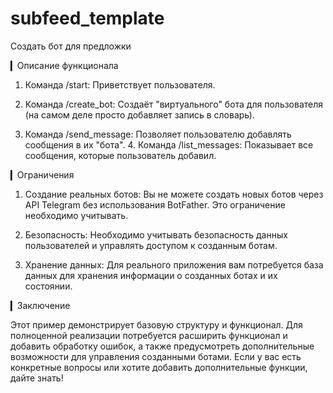 # subfeed_template
Создать бот для предложки

▎Описание функционала

1. Команда /start: Приветствует пользователя.

2. Команда /create_bot: Создаёт "виртуального" бота для пользователя (на самом деле просто добавляет запись в словарь).

3. Команда /send_message: Позволяет пользователю добавлять сообщения в их "бота".
   4. Команда /list_messages: Показывает все сообщения, которые пользователь добавил.

▎Ограничения

1. Создание реальных ботов: Вы не можете создать новых ботов через API Telegram без использования BotFather. Это ограничение необходимо учитывать.

2. Безопасность: Необходимо учитывать безопасность данных пользователей и управлять доступом к созданным ботам.

3. Хранение данных: Для реального приложения вам потребуется база данных для хранения информации о созданных ботах и их состоянии.

▎Заключение

Этот пример демонстрирует базовую структуру и функционал. Для полноценной реализации потребуется расширить функционал и добавить обработку ошибок, а также предусмотреть дополнительные возможности для управления созданными ботами. Если у вас есть конкретные вопросы или хотите добавить дополнительные функции, дайте знать!
